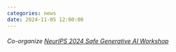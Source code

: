 ```yaml
---
categories: news
date: 2024-11-05 12:00:00
---
```


###### Co-organize [NeurIPS 2024 Safe Generative AI Workshop](https://safegenaiworkshop.github.io/)

